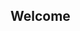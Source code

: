 

## Welcome
<script src="https://code.jquery.com/jquery-3.2.1.min.js"></script>
<div id="time"></div>
<script>
fetch('http://evanmackay.ca/static/time.json')
  .then((response) => {
    return response.json()
  })
  .then((data) => {
    console.log(data)
    $("#time").html(data.utc_datetime);
  })
  .catch((err) => {
    // Really? This code broke? Well okay then
  })
</script>
